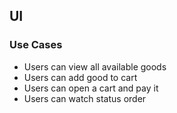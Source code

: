 ## UI

### Use Cases

- Users can view all available goods
- Users can add good to cart
- Users can open a cart and pay it
- Users can watch status order
